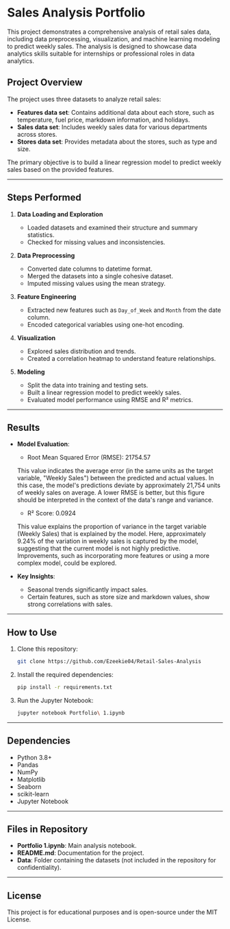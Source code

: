 # Sales Analysis Portfolio

This project demonstrates a comprehensive analysis of retail sales data, including data preprocessing, visualization, and machine learning modeling to predict weekly sales. The analysis is designed to showcase data analytics skills suitable for internships or professional roles in data analytics.

## Project Overview

The project uses three datasets to analyze retail sales:
- **Features data set**: Contains additional data about each store, such as temperature, fuel price, markdown information, and holidays.
- **Sales data set**: Includes weekly sales data for various departments across stores.
- **Stores data set**: Provides metadata about the stores, such as type and size.

The primary objective is to build a linear regression model to predict weekly sales based on the provided features.

---

## Steps Performed

1. **Data Loading and Exploration**
   - Loaded datasets and examined their structure and summary statistics.
   - Checked for missing values and inconsistencies.

2. **Data Preprocessing**
   - Converted date columns to datetime format.
   - Merged the datasets into a single cohesive dataset.
   - Imputed missing values using the mean strategy.

3. **Feature Engineering**
   - Extracted new features such as `Day_of_Week` and `Month` from the date column.
   - Encoded categorical variables using one-hot encoding.

4. **Visualization**
   - Explored sales distribution and trends.
   - Created a correlation heatmap to understand feature relationships.

5. **Modeling**
   - Split the data into training and testing sets.
   - Built a linear regression model to predict weekly sales.
   - Evaluated model performance using RMSE and R² metrics.

---

## Results

- **Model Evaluation**:
  - Root Mean Squared Error (RMSE): 21754.57
    
  This value indicates the average error (in the same units as the target variable, "Weekly Sales") between the predicted    and actual values. In this case, the model's predictions deviate by approximately 21,754 units of weekly sales on   average. A lower RMSE is better, but this figure should be interpreted in the context of the data's range and variance.

  - R² Score: 0.0924
    
  This value explains the proportion of variance in the target variable (Weekly Sales) that is explained by the model. Here, approximately 9.24% of the variation in weekly sales is captured by the model, suggesting that the current model is not highly predictive. Improvements, such as incorporating more features or using a more complex model, could be explored.

- **Key Insights**:
  - Seasonal trends significantly impact sales.
  - Certain features, such as store size and markdown values, show strong correlations with sales.

---

## How to Use

1. Clone this repository:
   ```bash
   git clone https://github.com/Ezeekie04/Retail-Sales-Analysis
   ```

2. Install the required dependencies:
   ```bash
   pip install -r requirements.txt
   ```

3. Run the Jupyter Notebook:
   ```bash
   jupyter notebook Portfolio\ 1.ipynb
   ```

---

## Dependencies

- Python 3.8+
- Pandas
- NumPy
- Matplotlib
- Seaborn
- scikit-learn
- Jupyter Notebook

---

## Files in Repository

- **Portfolio 1.ipynb**: Main analysis notebook.
- **README.md**: Documentation for the project.
- **Data**: Folder containing the datasets (not included in the repository for confidentiality).

---

## License

This project is for educational purposes and is open-source under the MIT License.
